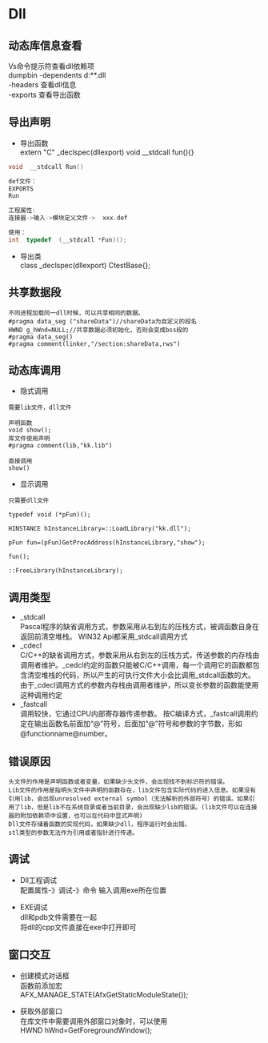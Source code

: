 # Dll

## 动态库信息查看

Vs命令提示符查看dll依赖项  
dumpbin   -dependents  d:\**.dll  
-headers        查看dll信息  
-exports        查看导出函数  

## 导出声明

+ 导出函数  
extern "C"  _declspec(dllexport) void __stdcall fun(){}

```C
void  __stdcall Run()

def文件：
EXPORTS
Run

工程属性:
连接器->输入->模块定义文件->  xxx.def

使用：
int  typedef  (__stdcall *Fun)();
```


+ 导出类  
class  _declspec(dllexport) CtestBase{};



## 共享数据段

```
不同进程加载同一dll时候，可以共享相同的数据。
#pragma data_seg ("shareData")//shareData为自定义的段名
HWND g_hWnd=NULL;//共享数据必须初始化，否则会变成bss段的
#pragma data_seg()
#pragma comment(linker,"/section:shareData,rws")
```


## 动态库调用

+ 隐式调用
```
需要lib文件，dll文件

声明函数
void show();
库文件使用声明
#pragma comment(lib,"kk.lib")

直接调用
show()
```

+ 显示调用

```
只需要dll文件

typedef void (*pFun)();

HINSTANCE hInstanceLibrary=::LoadLibrary("kk.dll");

pFun fun=(pFun)GetProcAddress(hInstanceLibrary,"show");

fun();

::FreeLibrary(hInstanceLibrary);
```

## 调用类型

+ _stdcall  
Pascal程序的缺省调用方式，参数采用从右到左的压栈方式，被调函数自身在返回前清空堆栈。
WIN32 Api都采用_stdcall调用方式
+ _cdecl  
C/C++的缺省调用方式，参数采用从右到左的压栈方式，传送参数的内存栈由调用者维护。_cedcl约定的函数只能被C/C++调用，每一个调用它的函数都包含清空堆栈的代码，所以产生的可执行文件大小会比调用_stdcall函数的大。
由于_cdecl调用方式的参数内存栈由调用者维护，所以变长参数的函数能使用这种调用约定
+ _fastcall  
调用较快，它通过CPU内部寄存器传递参数。
按C编译方式，_fastcall调用约定在输出函数名前面加“@”符号，后面加“@”符号和参数的字节数，形如@functionname@number。

## 错误原因

```
头文件的作用是声明函数或者变量，如果缺少头文件，会出现找不到标识符的错误。
Lib文件的作用是指明头文件中声明的函数存在，lib文件包含实际代码的进入信息。如果没有引用lib，会出现unresolved external symbol（无法解析的外部符号）的错误。如果引用了lib，但是lib不在系统目录或者当前目录，会出现缺少lib的错误。(lib文件可以在连接器的附加依赖项中设置，也可以在代码中显式声明)
Dll文件存储着函数的实现代码，如果缺少dll，程序运行时会出错。
stl类型的参数无法作为引用或者指针进行传递。
```

## 调试

+ Dll工程调试  
配置属性-》调试-》命令    输入调用exe所在位置

+ EXE调试  
dll和pdb文件需要在一起  
将dll的cpp文件直接在exe中打开即可  

## 窗口交互

+ 创建模式对话框  
函数前添加宏  
AFX_MANAGE_STATE(AfxGetStaticModuleState());

+ 获取外部窗口  
在库文件中需要调用外部窗口对象时，可以使用  
HWND hWnd=GetForegroundWindow();